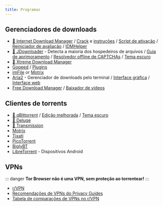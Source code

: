 ```yaml
---
title: Programas
---
```


## Gerenciadores de downloads

- [🌟 Internet Download Manager](https://www.internetdownloadmanager.com) / [Crack](https://cracksurl.com/internet-download-manager)
  e [instruções](https://rentry.org/installidm) / [Script de ativação](https://github.com/lstprjct/IDM-Activation-Script) / [Reiniciador de avaliação](https://github.com/J2TEAM/idm-trial-reset) / [IDMHelper](https://github.com/unamer/IDMHelper)
- [🌟 JDownloader](https://jdownloader.org/jdownloader2) - Detecta a maioria dos hospedeiros de
  arquivos / [Guia de aprimoramento](https://lemmy.world/post/3098414) / [Resolvedor offline de CAPTCHAs](https://github.com/cracker0dks/CaptchaSolver) / [Tema escuro](https://support.jdownloader.org/Knowledgebase/Article/View/dark-mode-theme)
- [🌟 Xtreme Download Manager](https://xtremedownloadmanager.com)
- [Gopeed](https://gopeed.com) / [Plugins](https://github.com/search?q=topic%3Agopeed-extension&type=repositories)
- [imFile](https://github.com/imfile-io/imfile-desktop) or [Motrix](https://motrix.app)
- [Aria2](https://aria2.github.io) - Gerenciador de downloads pelo
  terminal / [Interface gráfica](https://persepolisdm.github.io) / [Interface web](https://github.com/ziahamza/webui-aria2)
- [Free Download Manager](https://www.freedownloadmanager.org) / [Baixador de vídeos](https://github.com/meowcateatrat/elephant)

## Clientes de torrents

- [🌟 qBittorrent](https://www.qbittorrent.org) / [Edição melhorada](https://github.com/c0re100/qBittorrent-Enhanced-Edition) / [Tema escuro](https://draculatheme.com/qbittorrent)
- [🌟 Deluge](https://dev.deluge-torrent.org)
- [🌟 Transmission](https://transmissionbt.com)
- [Motrix](https://motrix.app)
- [Tixati](https://tixati.com)
- [PicoTorrent](https://picotorrent.org)
- [BiglyBT](https://www.biglybt.com)
- [LibreTorrent](https://github.com/proninyaroslav/libretorrent) - Dispositivos Android

## VPNs

::: danger
**Tor Browser não é uma VPN, sem proteção ao torrentear!**
:::

- [r/VPN](https://www.reddit.com/r/VPN)
- [Recomendações de VPNs do Privacy Guides](https://www.privacyguides.org/vpn)
- [Tabela de comparações de VPNs no r/VPN](https://www.reddit.com/m736zt)
